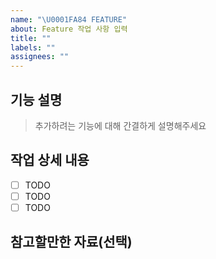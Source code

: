 ```yaml
---
name: "\U0001FA84 FEATURE"
about: Feature 작업 사항 입력
title: ""
labels: ""
assignees: ""
---
```


## 기능 설명

> 추가하려는 기능에 대해 간결하게 설명해주세요

## 작업 상세 내용

- [ ] TODO
- [ ] TODO
- [ ] TODO

## 참고할만한 자료(선택)